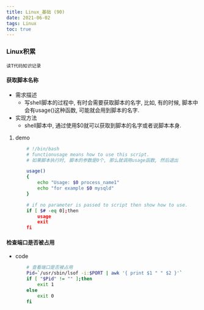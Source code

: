 ```yaml
---
title: Linux_基础 (90)
date: 2021-06-02
tags: Linux
toc: true
---
```


### Linux积累
    读T代码知识记录

<!-- more -->

#### 获取脚本名称
- 需求描述
    * 写shell脚本的过程中, 有时会需要获取脚本的名字, 比如, 有的时候, 脚本中会有usage()这种函数, 可能就会用到脚本的名字.
- 实现方法
    * shell脚本中, 通过使用$0就可以获取到脚本的名字或者说脚本本身.
1. demo
    ```bash
        # !/bin/bash
        # functionusage means how to use this script.
        # 如果脚本执行时, 脚本的参数是0个, 那么就调用usage函数, 然后退出

        usage()
        {
            echo "Usage: $0 process_name1"
            echo "for example $0 mysqld"
        }

        # if no parameter is passed to script then show how to use.
        if [ $# -eq 0];then
            usage
            exit
        fi
    ```

#### 检查端口是否被占用
- code
    ```bash
        # 查看端口是否被占用
        Pid=`/usr/sbin/lsof -i:$PORT | awk '{ print $1 " " $2 }'`
        if [ "$Pid" != "" ];then
            exit 1
        else
            exit 0
        fi
    ```





